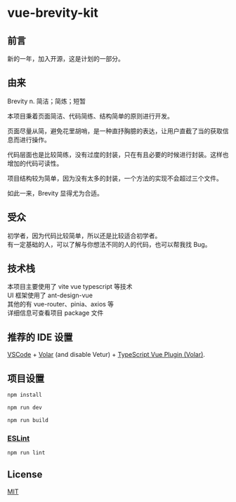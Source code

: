 # vue-brevity-kit

## 前言

新的一年，加入开源，这是计划的一部分。

## 由来

Brevity
n. 简洁；简炼；短暂

本项目秉着页面简洁、代码简练、结构简单的原则进行开发。

页面尽量从简，避免花里胡哨，是一种直抒胸臆的表达，让用户直截了当的获取信息而进行操作。

代码层面也是比较简练，没有过度的封装，只在有且必要的时候进行封装。这样也增加的代码可读性。

项目结构较为简单，因为没有太多的封装，一个方法的实现不会超过三个文件。

如此一来，Brevity 显得尤为合适。

## 受众
初学者，因为代码比较简单，所以还是比较适合初学者。  
有一定基础的人，可以了解与你想法不同的人的代码，也可以帮我找 Bug。


## 技术栈

本项目主要使用了 vite vue typescript 等技术  
UI 框架使用了 ant-design-vue  
其他的有 vue-router、pinia、axios 等  
详细信息可查看项目 package 文件 

## 推荐的 IDE 设置

[VSCode](https://code.visualstudio.com/) + [Volar](https://marketplace.visualstudio.com/items?itemName=Vue.volar) (and disable Vetur) + [TypeScript Vue Plugin (Volar)](https://marketplace.visualstudio.com/items?itemName=Vue.vscode-typescript-vue-plugin).



## 项目设置

```sh
npm install
```

```sh
npm run dev
```

```sh
npm run build
```

###  [ESLint](https://eslint.org/)

```sh
npm run lint
```

## License
[MIT](https://opensource.org/licenses/MIT)
